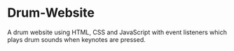 # Drum-Website
A drum website using HTML, CSS and JavaScript with event listeners which plays drum sounds when keynotes are pressed.
